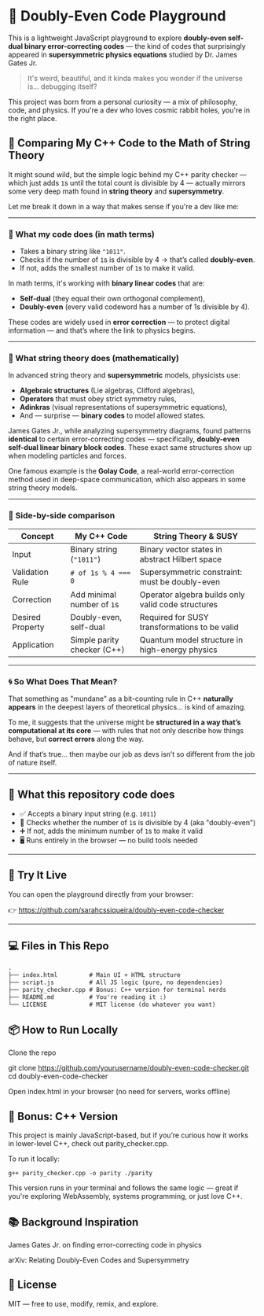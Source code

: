 # 🧬 Doubly-Even Code Playground

This is a lightweight JavaScript playground to explore **doubly-even self-dual binary error-correcting codes** — the kind of codes that surprisingly appeared in **supersymmetric physics equations** studied by Dr. James Gates Jr.

> It's weird, beautiful, and it kinda makes you wonder if the universe is... debugging itself?

This project was born from a personal curiosity — a mix of philosophy, code, and physics. If you're a dev who loves cosmic rabbit holes, you're in the right place.

## 🧬 Comparing My C++ Code to the Math of String Theory

It might sound wild, but the simple logic behind my C++ parity checker — which just adds `1`s until the total count is divisible by 4 — actually mirrors some very deep math found in **string theory** and **supersymmetry**.

Let me break it down in a way that makes sense if you're a dev like me:

---

### 🤖 What my code does (in math terms)

- Takes a binary string like `"1011"`.
- Checks if the number of `1`s is divisible by 4 → that’s called **doubly-even**.
- If not, adds the smallest number of `1`s to make it valid.

In math terms, it's working with **binary linear codes** that are:

- **Self-dual** (they equal their own orthogonal complement),
- **Doubly-even** (every valid codeword has a number of 1s divisible by 4).

These codes are widely used in **error correction** — to protect digital information — and that’s where the link to physics begins.

---

### 🧠 What string theory does (mathematically)

In advanced string theory and **supersymmetric** models, physicists use:

- **Algebraic structures** (Lie algebras, Clifford algebras),
- **Operators** that must obey strict symmetry rules,
- **Adinkras** (visual representations of supersymmetric equations),
- And — surprise — **binary codes** to model allowed states.

James Gates Jr., while analyzing supersymmetry diagrams, found patterns **identical** to certain error-correcting codes — specifically, **doubly-even self-dual linear binary block codes**. These exact same structures show up when modeling particles and forces.

One famous example is the **Golay Code**, a real-world error-correction method used in deep-space communication, which also appears in some string theory models.

---

### 🔁 Side-by-side comparison

| Concept                     | My C++ Code                              | String Theory & SUSY                               |
|-----------------------------|-------------------------------------------|----------------------------------------------------|
| Input                      | Binary string (`"1011"`)                  | Binary vector states in abstract Hilbert space     |
| Validation Rule            | `# of 1s % 4 === 0`                       | Supersymmetric constraint: must be doubly-even     |
| Correction                 | Add minimal number of `1`s                | Operator algebra builds only valid code structures |
| Desired Property           | Doubly-even, self-dual                    | Required for SUSY transformations to be valid      |
| Application                | Simple parity checker (C++)               | Quantum model structure in high-energy physics     |

---

### 🌀 So What Does That Mean?

That something as "mundane" as a bit-counting rule in C++ **naturally appears** in the deepest layers of theoretical physics... is kind of amazing.

To me, it suggests that the universe might be **structured in a way that’s computational at its core** — with rules that not only describe how things behave, but **correct errors** along the way.

And if that’s true... then maybe our job as devs isn’t so different from the job of nature itself.


---

## 🚀 What this repository code does

- ✅ Accepts a binary input string (e.g. `1011`)
- 🧠 Checks whether the number of `1`s is divisible by 4 (aka "doubly-even")
- ➕ If not, adds the minimum number of `1`s to make it valid
- 🖥️ Runs entirely in the browser — no build tools needed

---

## 🧪 Try It Live

You can open the playground directly from your browser:

👉 https://github.com/sarahcssiqueira/doubly-even-code-checker

---

## 💻 Files in This Repo

```txt
.
├── index.html         # Main UI + HTML structure
├── script.js          # All JS logic (pure, no dependencies)
├── parity_checker.cpp # Bonus: C++ version for terminal nerds
├── README.md          # You're reading it :)
└── LICENSE            # MIT license (do whatever you want)
```

## 📦 How to Run Locally

Clone the repo

git clone https://github.com/yourusername/doubly-even-code-checker.git
cd doubly-even-code-checker

Open index.html in your browser
(no need for servers, works offline)

## 🧠 Bonus: C++ Version

This project is mainly JavaScript-based, but if you’re curious how it works in lower-level C++, check out parity_checker.cpp.

To run it locally:

`g++ parity_checker.cpp -o parity
./parity` 

This version runs in your terminal and follows the same logic — great if you're exploring WebAssembly, systems programming, or just love C++.

## 📚 Background Inspiration

James Gates Jr. on finding error-correcting code in physics

arXiv: Relating Doubly-Even Codes and Supersymmetry


## 📄 License

MIT — free to use, modify, remix, and explore.